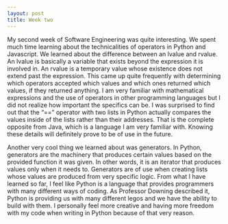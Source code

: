 ```yaml
---
layout: post
title: Week two
---
```


My second week of Software Engineering was quite interesting. We spent much time learning about the technicalities of operators in Python and Javascript. We learned about the difference between an lvalue and rvalue. An lvalue is basically a variable that exists beyond the expression it is involved in. An rvalue is a temporary value whose existence does not extend past the expression. This came up quite frequently with determining which operators accepted which values and which ones returned which values, if they returned anything. I am very familiar with mathematical expressions and the use of operators in other programming languages but I did not realize how important the specifics can be. I was surprised to find out that the “==” operator with two lists in Python actually compares the values inside of the lists rather than their addresses. That is the complete opposite from Java, which is a language I am very familiar with. Knowing these details will definitely prove to be of use in the future.

Another very cool thing we learned about was generators.  In Python, generators are the machinery that produces certain values based on the provided function it was given. In other words, it is an iterator that produces values only when it needs to. Generators are of use when creating lists whose values are produced from very specific logic. From what I have learned so far, I feel like Python is a language that provides programmers with many different ways of coding. As Professor Downing described it, Python is providing us with many different legos and we have the ability to build with them. I personally feel more creative and having more freedom with my code when writing in Python because of that very reason. 

